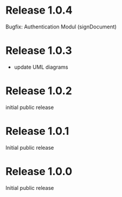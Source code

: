 # Release 1.0.4
Bugfix: Authentication Modul (signDocument)

# Release 1.0.3
- update UML diagrams

# Release 1.0.2
initial public release

# Release 1.0.1
Initial public release

# Release 1.0.0
Initial public release

